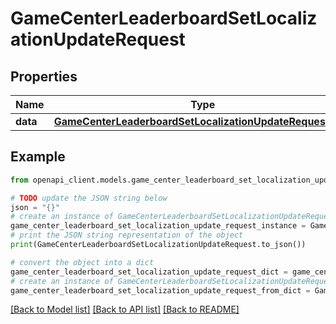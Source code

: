 # GameCenterLeaderboardSetLocalizationUpdateRequest


## Properties

Name | Type | Description | Notes
------------ | ------------- | ------------- | -------------
**data** | [**GameCenterLeaderboardSetLocalizationUpdateRequestData**](GameCenterLeaderboardSetLocalizationUpdateRequestData.md) |  | 

## Example

```python
from openapi_client.models.game_center_leaderboard_set_localization_update_request import GameCenterLeaderboardSetLocalizationUpdateRequest

# TODO update the JSON string below
json = "{}"
# create an instance of GameCenterLeaderboardSetLocalizationUpdateRequest from a JSON string
game_center_leaderboard_set_localization_update_request_instance = GameCenterLeaderboardSetLocalizationUpdateRequest.from_json(json)
# print the JSON string representation of the object
print(GameCenterLeaderboardSetLocalizationUpdateRequest.to_json())

# convert the object into a dict
game_center_leaderboard_set_localization_update_request_dict = game_center_leaderboard_set_localization_update_request_instance.to_dict()
# create an instance of GameCenterLeaderboardSetLocalizationUpdateRequest from a dict
game_center_leaderboard_set_localization_update_request_from_dict = GameCenterLeaderboardSetLocalizationUpdateRequest.from_dict(game_center_leaderboard_set_localization_update_request_dict)
```
[[Back to Model list]](../README.md#documentation-for-models) [[Back to API list]](../README.md#documentation-for-api-endpoints) [[Back to README]](../README.md)


